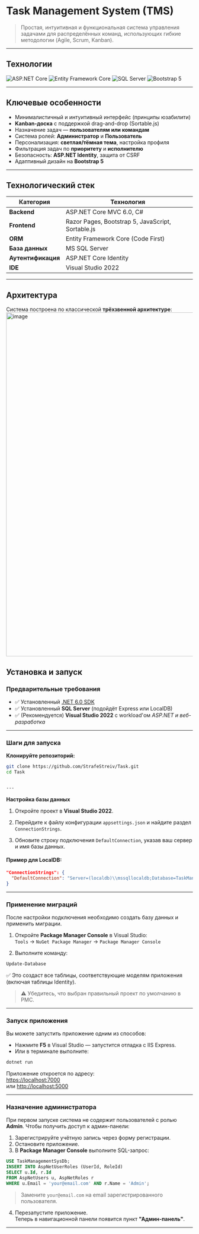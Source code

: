 # Task Management System (TMS)

> Простая, интуитивная и функциональная система управления задачами для распределённых команд, использующих гибкие методологии (Agile, Scrum, Kanban).  


---

## Технологии

![ASP.NET Core](https://img.shields.io/badge/ASP.NET_Core-6.0-purple?style=flat&logo=.net)
![Entity Framework Core](https://img.shields.io/badge/Entity_Framework_Core-6.0-red?style=flat)
![SQL Server](https://img.shields.io/badge/Database-SQL_Server-blue?style=flat&logo=microsoft-sql-server)
![Bootstrap 5](https://img.shields.io/badge/UI-Bootstrap_5-7952B3?style=flat&logo=bootstrap)

---

## Ключевые особенности

-  Минималистичный и интуитивный интерфейс (принципы юзабилити)
-  **Kanban-доска** с поддержкой drag-and-drop (Sortable.js)
-  Назначение задач — **пользователям или командам**
-  Система ролей: **Администратор** и **Пользователь**
-  Персонализация: **светлая/тёмная тема**, настройка профиля
-  Фильтрация задач по **приоритету** и **исполнителю**
-  Безопасность: **ASP.NET Identity**, защита от CSRF
-  Адаптивный дизайн на **Bootstrap 5**

---

##  Технологический стек

| Категория         | Технология                          |
|------------------|-------------------------------------|
| **Backend**       | ASP.NET Core MVC 6.0, C#            |
| **Frontend**      | Razor Pages, Bootstrap 5, JavaScript, Sortable.js |
| **ORM**           | Entity Framework Core (Code First)  |
| **База данных**   | MS SQL Server                       |
| **Аутентификация**| ASP.NET Core Identity               |
| **IDE**           | Visual Studio 2022                  |

---

##  Архитектура

Система построена по классической **трёхзвенной архитектуре**:
<img width="807" height="927" alt="image" src="https://github.com/user-attachments/assets/271501f2-9902-44fc-ac04-3560f4575273" />


##  Установка и запуск

### Предварительные требования

- ✅ Установленный [.NET 6.0 SDK](https://dotnet.microsoft.com/download)
- ✅ Установленный **SQL Server** (подойдёт Express или LocalDB)
- ✅ (Рекомендуется) **Visual Studio 2022** с workload'ом *ASP.NET и веб-разработка*

---

### Шаги для запуска

**Клонируйте репозиторий:**

```bash
git clone https://github.com/StrafeStreiv/Task.git
cd Task


---
```
**Настройка базы данных**

1. Откройте проект в **Visual Studio 2022**.

2. Перейдите к файлу конфигурации `appsettings.json` и найдите раздел `ConnectionStrings`.

3. Обновите строку подключения `DefaultConnection`, указав ваш сервер и имя базы данных.

#### Пример для **LocalDB**:
```json
"ConnectionStrings": {
  "DefaultConnection": "Server=(localdb)\\mssqllocaldb;Database=TaskManagementSysDb;Trusted_Connection=True;MultipleActiveResultSets=true"
}
```


---

###  Применение миграций

После настройки подключения необходимо создать базу данных и применить миграции.

1. Откройте **Package Manager Console** в Visual Studio:  
   `Tools` → `NuGet Package Manager` → `Package Manager Console`

2. Выполните команду:
```bash
Update-Database
```

✅ Это создаст все таблицы, соответствующие моделям приложения (включая таблицы Identity).

> ⚠️ Убедитесь, что выбран правильный проект по умолчанию в PMC.

---

###  Запуск приложения

Вы можете запустить приложение одним из способов:

- Нажмите **F5** в Visual Studio — запустится отладка с IIS Express.
- Или в терминале выполните:
```bash
dotnet run
```

 Приложение откроется по адресу:  
 [https://localhost:7000](https://localhost:7000)  
или [http://localhost:5000](http://localhost:5000)

---

###  Назначение администратора

При первом запуске система не содержит пользователей с ролью **Admin**. Чтобы получить доступ к админ-панели:

1. Зарегистрируйте учётную запись через форму регистрации.
2. Остановите приложение.
3. В **Package Manager Console** выполните SQL-запрос:

```sql
USE TaskManagementSysDb;
INSERT INTO AspNetUserRoles (UserId, RoleId)
SELECT u.Id, r.Id
FROM AspNetUsers u, AspNetRoles r
WHERE u.Email = 'your@email.com' AND r.Name = 'Admin';
```

>  Замените `your@email.com` на email зарегистрированного пользователя.

4. Перезапустите приложение.  
   Теперь в навигационной панели появится пункт **"Админ-панель"**.

---

